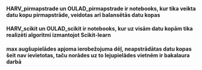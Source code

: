 
#### HARV_pirmapstrade un OULAD_pirmapstrade ir notebooks, kur tika veikta datu kopu pirmapstrāde, veidotas arī balansētās datu kopas
#### HARV_scikit un OULAD_scikit ir notebooks, kur uz visām datu kopām tika realizēti algoritmi izmantojot Scikit-learn

#### max augšupielādes apjoma ierobežojuma dēļ, neapstrādātas datu kopas šeit nav ievietotas, taču norādes uz to lejupielādes vietnēm ir bakalaura darbā
